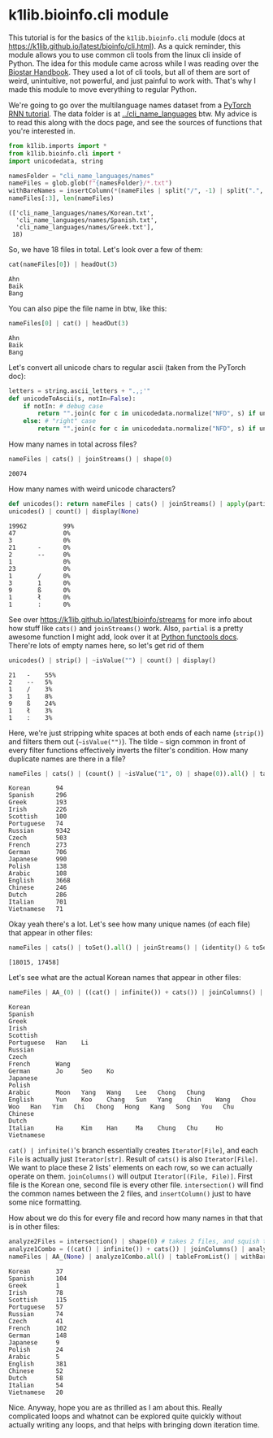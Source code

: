 # k1lib.bioinfo.cli module

This tutorial is for the basics of the `k1lib.bioinfo.cli` module (docs at https://k1lib.github.io/latest/bioinfo/cli.html). As a quick reminder, this module allows you to use common cli tools from the linux cli inside of Python. The idea for this module came across while I was reading over the [Biostar Handbook](https://www.biostarhandbook.com/). They used a lot of cli tools, but all of them are sort of weird, unintuitive, not powerful, and just painful to work with. That's why I made this module to move everything to regular Python.

We're going to go over the multilanguage names dataset from a [PyTorch RNN tutorial](https://pytorch.org/tutorials/intermediate/char_rnn_classification_tutorial.html). The data folder is at [../cli_name_languages](../cli_name_languages) btw. My advice is to read this along with the docs page, and see the sources of functions that you're interested in.


```python
from k1lib.imports import *
from k1lib.bioinfo.cli import *
import unicodedata, string
```


<style>div.jp-OutputArea-output pre {white-space: pre;}</style>



<style>div.output_area pre {white-space: pre;}</style>



```python
namesFolder = "cli_name_languages/names"
nameFiles = glob.glob(f"{namesFolder}/*.txt")
withBareNames = insertColumn(*(nameFiles | split("/", -1) | split(".", 0))) | display(None)
nameFiles[:3], len(nameFiles)
```




    (['cli_name_languages/names/Korean.txt',
      'cli_name_languages/names/Spanish.txt',
      'cli_name_languages/names/Greek.txt'],
     18)



So, we have 18 files in total. Let's look over a few of them:


```python
cat(nameFiles[0]) | headOut(3)
```

    Ahn
    Baik
    Bang


You can also pipe the file name in btw, like this:


```python
nameFiles[0] | cat() | headOut(3)
```

    Ahn
    Baik
    Bang


Let's convert all unicode chars to regular ascii (taken from the PyTorch doc):


```python
letters = string.ascii_letters + ".,;'"
def unicodeToAscii(s, notIn=False):
    if notIn: # debug case
        return "".join(c for c in unicodedata.normalize("NFD", s) if unicodedata.category(c) != "Mn" and c not in letters)
    else: # "right" case
        return "".join(c for c in unicodedata.normalize("NFD", s) if unicodedata.category(c) != "Mn" and c in letters)
```

How many names in total across files?


```python
nameFiles | cats() | joinStreams() | shape(0)
```




    20074



How many names with weird unicode characters?


```python
def unicodes(): return nameFiles | cats() | joinStreams() | apply(partial(unicodeToAscii, notIn=True))
unicodes() | count() | display(None)
```

    19962          99%   
    47             0%    
    3              0%    
    21      -      0%    
    2       --     0%    
    1              0%    
    23             0%    
    1       /      0%    
    3       1      0%    
    9       ß      0%    
    1       ł      0%    
    1       :      0%    


See over https://k1lib.github.io/latest/bioinfo/streams for more info about how stuff like `cats()` and `joinStreams()` work. Also, `partial` is a pretty awesome function I might add, look over it at [Python functools docs](https://docs.python.org/3/library/functools.html#functools.partial). There're lots of empty names here, so let's get rid of them


```python
unicodes() | strip() | ~isValue("") | count() | display()
```

    21   -    55%   
    2    --   5%    
    1    /    3%    
    3    1    8%    
    9    ß    24%   
    1    ł    3%    
    1    :    3%    


Here, we're just stripping white spaces at both ends of each name (`strip()`) and filters them out (`~isValue("")`). The tilde `~` sign common in front of every filter functions effectively inverts the filter's condition. How many duplicate names are there in a file?


```python
nameFiles | cats() | (count() | ~isValue("1", 0) | shape(0)).all() | tableFromList() | withBareNames
```

    Korean       94     
    Spanish      296    
    Greek        193    
    Irish        226    
    Scottish     100    
    Portuguese   74     
    Russian      9342   
    Czech        503    
    French       273    
    German       706    
    Japanese     990    
    Polish       138    
    Arabic       108    
    English      3668   
    Chinese      246    
    Dutch        286    
    Italian      701    
    Vietnamese   71     


Okay yeah there's a lot. Let's see how many unique names (of each file) that appear in other files:


```python
nameFiles | cats() | toSet().all() | joinStreams() | (identity() & toSet()) | shape(0).all() | dereference()
```




    [18015, 17458]



Let's see what are the actual Korean names that appear in other files:


```python
nameFiles | AA_(0) | ((cat() | infinite()) + cats()) | joinColumns() | intersection().all() | withBareNames
```

    Korean                                                                                                                                  
    Spanish                                                                                                                                 
    Greek                                                                                                                                   
    Irish                                                                                                                                   
    Scottish                                                                                                                                
    Portuguese   Han    Li                                                                                                                  
    Russian                                                                                                                                 
    Czech                                                                                                                                   
    French       Wang                                                                                                                       
    German       Jo     Seo    Ko                                                                                                           
    Japanese                                                                                                                                
    Polish                                                                                                                                  
    Arabic       Moon   Yang   Wang    Lee   Chong   Chung                                                                                  
    English      Yun    Koo    Chang   Sun   Yang    Chin    Wang   Chou   Woo   Han   Yim   Chi   Chong   Hong   Kang   Song   You   Chu   
    Chinese                                                                                                                                 
    Dutch                                                                                                                                   
    Italian      Ha     Kim    Han     Ma    Chung   Chu     Ho                                                                             
    Vietnamese                                                                                                                              


`cat() | infinite()`'s branch essentially creates `Iterator[File]`, and each `File` is actually just `Iterator[str]`. Result of `cats()` is also `Iterator[File]`. We want to place these 2 lists' elements on each row, so we can actually operate on them. `joinColumns()` will output `Iterator[(File, File)]`. First file is the Korean one, second file is every other file. `intersection()` will find the common names between the 2 files, and `insertColumn()` just to have some nice formatting.

How about we do this for every file and record how many names in that that is in other files:


```python
analyze2Files = intersection() | shape(0) # takes 2 files, and squish them into 1 value
analyze1Combo = ((cat() | infinite()) + cats()) | joinColumns() | analyze2Files.all() | toSum() # summing all common values
nameFiles | AA_(None) | analyze1Combo.all() | tableFromList() | withBareNames
```

    Korean       37    
    Spanish      104   
    Greek        1     
    Irish        78    
    Scottish     115   
    Portuguese   57    
    Russian      74    
    Czech        41    
    French       102   
    German       148   
    Japanese     9     
    Polish       24    
    Arabic       5     
    English      381   
    Chinese      52    
    Dutch        58    
    Italian      54    
    Vietnamese   20    


Nice. Anyway, hope you are as thrilled as I am about this. Really complicated loops and whatnot can be explored quite quickly without actually writing any loops, and that helps with bringing down iteration time.


```python

```

